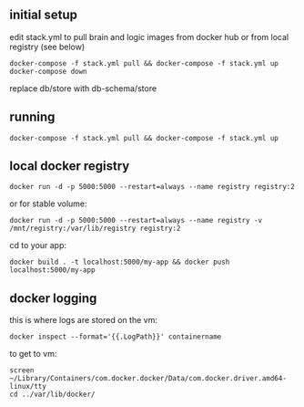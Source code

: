 ## initial setup
edit stack.yml to pull brain and logic images from docker hub or from local registry (see below)
```
docker-compose -f stack.yml pull && docker-compose -f stack.yml up
docker-compose down
```
replace db/store with db-schema/store

## running
```
docker-compose -f stack.yml pull && docker-compose -f stack.yml up
```

## local docker registry
<!-- https://docs.docker.com/registry/deploying/#copy-an-image-from-docker-hub-to-your-registry -->
```
docker run -d -p 5000:5000 --restart=always --name registry registry:2
```
or for stable volume:
```
docker run -d -p 5000:5000 --restart=always --name registry -v /mnt/registry:/var/lib/registry registry:2
```
cd to your app:
```
docker build . -t localhost:5000/my-app && docker push localhost:5000/my-app
```

## docker logging
this is where logs are stored on the vm:
```
docker inspect --format='{{.LogPath}}' containername
```
to get to vm:
```
screen ~/Library/Containers/com.docker.docker/Data/com.docker.driver.amd64-linux/tty
cd ../var/lib/docker/
```

